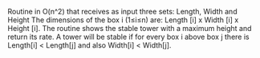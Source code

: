 Routine in O(n^2) that receives as input three sets: Length, Width and Height 
The dimensions of the box i (1≤i≤n) are: Length [i] x Width [i] x Height [i].
The routine shows the stable tower with a maximum height and return its rate.
A tower will be stable if for every box i above box j there is Length[i] < Length[j] and also Width[i] < Width[j].
